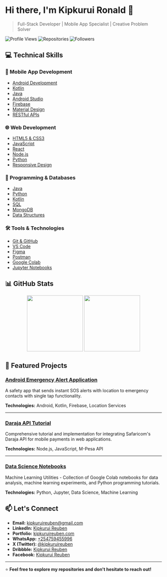 # Hi there, I'm Kipkurui Ronald 👋

> Full-Stack Developer | Mobile App Specialist | Creative Problem Solver

![Profile Views](https://komarev.com/gh/username?color=blue&label=Profile+Views)
![Repositories](https://badgen.net/badge/Repositories/10%2B/blue)
![Followers](https://badgen.net/github/followers/KipkuruiRonald?color=blue)

## 💻 Technical Skills

### 📱 Mobile App Development
- [Android Development](https://developer.android.com/)
- [Kotlin](https://kotlinlang.org/)
- [Java](https://www.java.com/)
- [Android Studio](https://developer.android.com/studio)
- [Firebase](https://firebase.google.com/)
- [Material Design](https://material.io/design)
- [RESTful APIs](https://restfulapi.net/)

### 🌐 Web Development
- [HTML5 & CSS3](https://developer.mozilla.org/en-US/docs/Web)
- [JavaScript](https://developer.mozilla.org/en-US/docs/Web/JavaScript)
- [React](https://reactjs.org/)
- [Node.js](https://nodejs.org/)
- [Python](https://www.python.org/)
- [Responsive Design](https://developer.mozilla.org/en-US/docs/Learn/CSS/CSS_layout/Responsive_Design)

### 💾 Programming & Databases
- [Java](https://www.java.com/)
- [Python](https://www.python.org/)
- [Kotlin](https://kotlinlang.org/)
- [SQL](https://www.w3schools.com/sql/)
- [MongoDB](https://www.mongodb.com/)
- [Data Structures](https://www.geeksforgeeks.org/data-structures/)

### 🛠️ Tools & Technologies
- [Git & GitHub](https://github.com/)
- [VS Code](https://code.visualstudio.com/)
- [Figma](https://www.figma.com/)
- [Postman](https://www.postman.com/)
- [Google Colab](https://colab.research.google.com/)
- [Jupyter Notebooks](https://jupyter.org/)

## 📊 GitHub Stats

<p align="center">
  <img height="180em" src="https://github-readme-stats.vercel.app/api?username=KipkuruiRonald&show_icons=true&theme=default&hide_border=true&count_private=true" />
  <img height="180em" src="https://github-readme-stats.vercel.app/api/top-langs/?username=KipkuruiRonald&layout=compact&theme=default&hide_border=true" />
</p>

## 🚀 Featured Projects

### [Android Emergency Alert Application](https://github.com/KipkuruiRonald/alertify)
A safety app that sends instant SOS alerts with location to emergency contacts with single tap functionality.

**Technologies:** Android, Kotlin, Firebase, Location Services

---

### [Daraja API Tutorial](https://github.com/KipkuruiRonald/daraja-api)
Comprehensive tutorial and implementation for integrating Safaricom's Daraja API for mobile payments in web applications.

**Technologies:** Node.js, JavaScript, M-Pesa API

---

### [Data Science Notebooks](https://github.com/KipkuruiRonald/data-science)
Machine Learning Utilities - Collection of Google Colab notebooks for data analysis, machine learning experiments, and Python programming tutorials.

**Technologies:** Python, Jupyter, Data Science, Machine Learning

## 📫 Let's Connect

- **Email:** [kipkuruireuben@gmail.com](mailto:kipkuruireuben@gmail.com)
- **LinkedIn:** [Kipkurui Reuben](https://linkedin.com/in/kipkurui-reuben)
- **Portfolio:** [kipkuruireuben.com](https://kipkuruireuben.com)
- **WhatsApp:** [+254759455996](https://wa.me/254759455996)
- **X (Twitter):** [@kipkuruireuben](https://twitter.com/kipkuruireuben)
- **Dribbble:** [Kipkurui Reuben](https://dribbble.com/kipkuruireuben)
- **Facebook:** [Kipkurui Reuben](https://facebook.com/kipkuruireuben)

---

⭐ **Feel free to explore my repositories and don't hesitate to reach out!**

